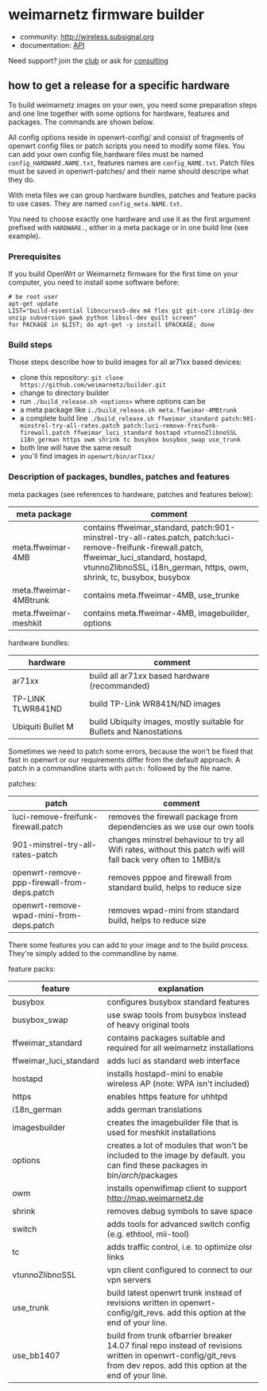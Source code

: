 weimarnetz firmware builder
===========================

* community: http://wireless.subsignal.org
* documentation: [API](http://wireless.subsignal.org/index.php?title=Firmware-Dokumentation_API)


Need support?
join the [club](http://www.weimarnetz.de) or ask for [consulting](http://bittorf-wireless.de)

how to get a release for a specific hardware
--------------------------------------------
To build weimarnetz images on your own, you need some preparation steps and one line together with some options for hardware, features and packages. The commands are shown below.

All config options reside in openwrt-config/ and consist of fragments of openwrt config files or patch scripts you need to modify some files. You can add your own config file,hardware files must be named ```config_HARDWARE.NAME.txt```, features names are ```config_NAME.txt```.
Patch files must be saved in openwrt-patches/ and their name should descripe what they do.

With meta files we can group hardware bundles, patches and feature packs to use cases. They are named ```config_meta.NAME.txt```.

You need to choose exactly one hardware and use it as the first argument prefixed with ```HARDWARE.```, either in a meta package or in one build line (see example).

### Prerequisites

If you build OpenWrt or Weimarnetz firmware for the first time on your computer, you need to install some software before: 
	
	# be root user
	apt-get update
	LIST="build-essential libncurses5-dev m4 flex git git-core zlib1g-dev unzip subversion gawk python libssl-dev quilt screen"
	for PACKAGE in $LIST; do apt-get -y install $PACKAGE; done

### Build steps

Those steps describe how to build images for all ar71xx based devices:

* clone this repository: ```git clone https://github.com/weimarnetz/builder.git```
* change to directory builder
* run ```./build_release.sh <options>``` where options can be
 * a meta package like ```i./build_release.sh meta.ffweimar-4MBtrunk```
 * a complete build line ```./build_release.sh ffweimar_standard patch:901-minstrel-try-all-rates.patch patch:luci-remove-freifunk-firewall.patch ffweimar_luci_standard hostapd vtunnoZlibnoSSL i18n_german https owm shrink tc busybox busybox_swap use_trunk```
* both line will have the same result
* you'll find images in ```openwrt/bin/ar71xx/```

### Description of packages, bundles, patches and features

meta packages (see references to hardware, patches and features below):

meta package | comment
------------ | -------
meta.ffweimar-4MB | contains ffweimar_standard, patch:901-minstrel-try-all-rates.patch, patch:luci-remove-freifunk-firewall.patch, ffweimar_luci_standard, hostapd, vtunnoZlibnoSSL, i18n_german, https, owm, shrink, tc, busybox, busybox
meta.ffweimar-4MBtrunk | contains meta.ffweimar-4MB, use_trunke
meta.ffweimar-meshkit | contains meta.ffweimar-4MB, imagebuilder, options

hardware bundles:

hardware | comment
-------- | -------
ar71xx | build all ar71xx based hardware (recommanded)
TP-LINK TLWR841ND | build TP-Link WR841N/ND images
Ubiquiti Bullet M | build Ubiquity images, mostly suitable for Bullets and Nanostations

Sometimes we need to patch some errors, because the won't be fixed that fast in openwrt or our requirements differ from the default approach. A patch in a commandline starts with ```patch:``` followed by the file name.

patches:

patch | comment
----- | -------
luci-remove-freifunk-firewall.patch | removes the firewall package from dependencies as we use our own tools
901-minstrel-try-all-rates-patch | changes minstrel behaviour to try all Wifi rates, without this patch wifi will fall back very often to 1MBit/s
openwrt-remove-ppp-firewall-from-deps.patch | removes pppoe and firewall from standard build, helps to reduce size
openwrt-remove-wpad-mini-from-deps.patch | removes wpad-mini from standard build, helps to reduce size

There some features you can add to your image and to the build process. They're simply added to the commandline by name.

feature packs:

feature | explanation
------- | -----------
busybox | configures busybox standard features
busybox_swap | use swap tools from busybox instead of heavy original tools
ffweimar_standard | contains packages suitable and required for all weimarnetz installations
ffweimar_luci_standard | adds luci as standard web interface
hostapd | installs hostapd-mini to enable wireless AP (note: WPA isn't included)
https | enables https feature for uhhtpd
i18n_german | adds german translations
imagesbuilder | creates the imagebuilder file that is used for meshkit installations
options | creates a lot of modules that won't be included to the image by default. you can find these packages in bin/_arch_/packages
owm | installs openwifimap client to support http://map.weimarnetz.de
shrink | removes debug symbols to save space
switch | adds tools for advanced switch config (e.g. ethtool, mii-tool)
tc | adds traffic control, i.e. to optimize olsr links
vtunnoZlibnoSSL | vpn client configured to connect to our vpn servers
use_trunk | build latest openwrt trunk instead of revisions written in openwrt-config/git_revs. add this option at the end of your line.
use_bb1407 | build from trunk ofbarrier breaker 14.07 final repo instead of revisions written in openwrt-config/git_revs from dev repos. add this option at the end of your line.

